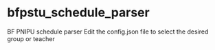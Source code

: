 # bfpstu_schedule_parser
BF PNIPU schedule parser
Edit the config.json file to select the desired group or teacher
